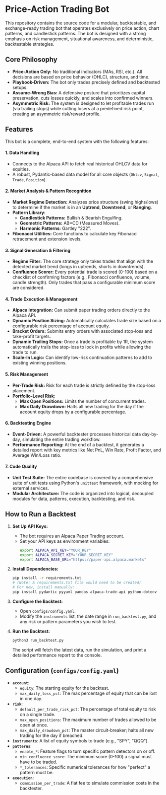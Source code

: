 # Price-Action Trading Bot

This repository contains the source code for a modular, backtestable, and exchange-ready trading bot that operates exclusively on price action, chart patterns, and candlestick patterns. The bot is designed with a strong emphasis on risk management, situational awareness, and deterministic, backtestable strategies.

## Core Philosophy

- **Price-Action Only:** No traditional indicators (MAs, RSI, etc.). All decisions are based on price behavior (OHLC), structure, and time.
- **Playbook-Driven:** The bot only trades precisely defined and backtested setups.
- **Assume-Wrong Bias:** A defensive posture that prioritizes capital preservation, cuts losses quickly, and scales into confirmed winners.
- **Asymmetric Risk:** The system is designed to let profitable trades run (via trailing stops) while cutting losers at a predefined risk point, creating an asymmetric risk/reward profile.

## Features

This bot is a complete, end-to-end system with the following features:

#### 1. Data Handling
- Connects to the Alpaca API to fetch real historical OHLCV data for equities.
- A robust, Pydantic-based data model for all core objects (`Ohlcv`, `Signal`, `Trade`, `Position`).

#### 2. Market Analysis & Pattern Recognition
- **Market Regime Detection:** Analyzes price structure (swing highs/lows) to determine if the market is in an **Uptrend**, **Downtrend**, or **Ranging**.
- **Pattern Library:**
  - **Candlestick Patterns:** Bullish & Bearish Engulfing.
  - **Geometric Patterns:** AB=CD (Measured Moves).
  - **Harmonic Patterns:** Gartley "222".
- **Fibonacci Utilities:** Core functions to calculate key Fibonacci retracement and extension levels.

#### 3. Signal Generation & Filtering
- **Regime Filter:** The core strategy only takes trades that align with the detected market trend (longs in uptrends, shorts in downtrends).
- **Confluence Scorer:** Every potential trade is scored (0-100) based on a checklist of confirming factors (e.g., Fibonacci confluence, volume, candle strength). Only trades that pass a configurable minimum score are considered.

#### 4. Trade Execution & Management
- **Alpaca Integration:** Can submit paper trading orders directly to the Alpaca API.
- **Dynamic Position Sizing:** Automatically calculates trade size based on a configurable risk percentage of account equity.
- **Bracket Orders:** Submits entry orders with associated stop-loss and take-profit targets.
- **Dynamic Trailing Stops:** Once a trade is profitable by 1R, the system automatically trails the stop-loss to lock in profits while allowing the trade to run.
- **Scale-In Logic:** Can identify low-risk continuation patterns to add to existing winning positions.

#### 5. Risk Management
- **Per-Trade Risk:** Risk for each trade is strictly defined by the stop-loss placement.
- **Portfolio-Level Risk:**
  - **Max Open Positions:** Limits the number of concurrent trades.
  - **Max Daily Drawdown:** Halts all new trading for the day if the account equity drops by a configurable percentage.

#### 6. Backtesting Engine
- **Event-Driven:** A powerful backtester processes historical data day-by-day, simulating the entire trading workflow.
- **Performance Reporting:** At the end of a backtest, it generates a detailed report with key metrics like Net PnL, Win Rate, Profit Factor, and Average Win/Loss ratio.

#### 7. Code Quality
- **Unit Test Suite:** The entire codebase is covered by a comprehensive suite of unit tests using Python's `unittest` framework, with mocking for external services.
- **Modular Architecture:** The code is organized into logical, decoupled modules for data, patterns, execution, backtesting, and risk.

## How to Run a Backtest

1.  **Set Up API Keys:**
    -   The bot requires an Alpaca Paper Trading account.
    -   Set your API keys as environment variables:
        ```bash
        export ALPACA_API_KEY="YOUR_KEY"
        export ALPACA_SECRET_KEY="YOUR_SECRET_KEY"
        export ALPACA_BASE_URL="https://paper-api.alpaca.markets"
        ```

2.  **Install Dependencies:**
    ```bash
    pip install -r requirements.txt
    # (Note: A requirements.txt file would need to be created)
    # For now, install manually:
    pip install pydantic pyyaml pandas alpaca-trade-api python-dotenv
    ```

3.  **Configure the Backtest:**
    -   Open `configs/config.yaml`.
    -   Modify the `instruments` list, the date range in `run_backtest.py`, and any risk or pattern parameters you wish to test.

4.  **Run the Backtest:**
    ```bash
    python3 run_backtest.py
    ```
    The script will fetch the latest data, run the simulation, and print a detailed performance report to the console.

## Configuration (`configs/config.yaml`)

- **`account`**:
  - `equity`: The starting equity for the backtest.
  - `max_daily_loss_pct`: The max percentage of equity that can be lost in one day.
- **`risk`**:
  - `default_per_trade_risk_pct`: The percentage of total equity to risk on a single trade.
  - `max_open_positions`: The maximum number of trades allowed to be open at once.
  - `max_daily_drawdown_pct`: The master circuit-breaker; halts all new trading for the day if breached.
- **`instruments`**: A list of equity symbols to trade (e.g., "SPY", "QQQ").
- **`patterns`**:
  - `enable_*`: Feature flags to turn specific pattern detectors on or off.
  - `min_confluence_score`: The minimum score (0-100) a signal must have to be traded.
  - `*_tolerances`: Specific numerical tolerances for how "perfect" a pattern must be.
- **`execution`**:
  - `commission_per_trade`: A flat fee to simulate commission costs in the backtester.